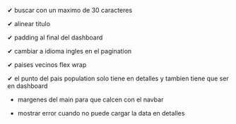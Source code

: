 ✔ buscar con un maximo de 30 caracteres

✔ alinear titulo

✔ padding al final del dashboard

✔ cambiar a idioma ingles en el pagination

✔ paises vecinos flex wrap

✔ el punto del pais population solo tiene en detalles y tambien tiene que ser en dashboard

- margenes del main para que calcen con el navbar

- mostrar error cuando no puede cargar la data en detalles
